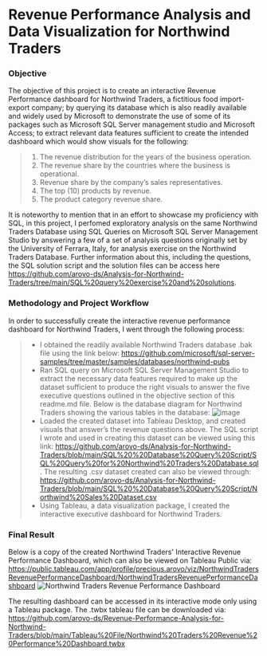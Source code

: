 # Revenue Performance Analysis and Data Visualization for Northwind Traders

### Objective
The objective of this project is to create an interactive Revenue Performance dashboard for Northwind Traders, a fictitious food import-export company; by querying its database which is also readily available and widely used by Microsoft to demonstrate the use of some of its packages such as Microsoft SQL Server management studio and Microsoft Access; to extract relevant data features sufficient to create the intended dashboard which would show visuals for the following:
> 1. The revenue distribution for the years of the business operation.
> 2. The revenue share by the countries where the business is operational.
> 3. Revenue share by the company’s sales representatives.
> 4. The top (10) products by revenue.
> 5. The product category revenue share.

It is noteworthy to mention that in an effort to showcase my proficiency with SQL, in this project, I perfomed exploratory analysis on the same Northwind Traders Database using SQL Queries on Microsoft SQL Server Management Studio by answering a few of a set of analysis questions originally set by the University of Ferrara, Italy, for analysis exercise on the Northwind Traders Database. Further information about this, including the questions, the SQL solution script and the solution files can be access here https://github.com/arovo-ds/Analysis-for-Northwind-Traders/tree/main/SQL%20query%20exercise%20and%20solutions.

### Methodology and Project Workflow
In order to successfully create the interactive revenue performance dashboard for Northwind Traders, I went through the following process:
> -	I obtained the readily available Northwind Traders database .bak file using the link below: https://github.com/microsoft/sql-server-samples/tree/master/samples/databases/northwind-pubs
> - Ran SQL query on Microsoft SQL Server Management Studio to extract the necessary data features required to make up the dataset sufficient to produce the right visuals to answer the five executive questions outlined in the objective section of this readme.md file.
Below is the database diagram for Northwind Traders showing the various tables in the database:
![image](https://user-images.githubusercontent.com/90056014/224892945-729e76fd-8c8d-4404-bc35-9159d8e37ed5.png)
> - Loaded the created dataset into Tableau Desktop, and created visuals that answer’s the revenue questions above.
The SQL script I wrote and used in creating this dataset can be viewed using this link: https://github.com/arovo-ds/Analysis-for-Northwind-Traders/blob/main/SQL%20%20Database%20Query%20Script/SQL%20Query%20for%20Northwind%20Traders%20Database.sql.
The resulting .csv dataset created can also be viewed through: https://github.com/arovo-ds/Analysis-for-Northwind-Traders/blob/main/SQL%20%20Database%20Query%20Script/Northwind%20Sales%20Dataset.csv
> - Using Tableau, a data visualization package, I created the interactive executive dashboard for Northwind Traders.

### Final Result
Below is a copy of the created Northwind Traders' Interactive Revenue Performance Dashboard, which can also be viewed on Tableau Public via: https://public.tableau.com/app/profile/precious.arovo/viz/NorthwindTradersRevenuePerformanceDashboard/NorthwindTradersRevenuePerformanceDashboard
![Northwind Traders Revenue Performance Dashboard](https://user-images.githubusercontent.com/90056014/226175859-c8945000-4849-4fdf-ab12-a555a2c01f93.png)

The resulting dashboard can be accessed in its interactive mode only using a Tableau package. The .twbx tableau file can be downloaded via: https://github.com/arovo-ds/Revenue-Performance-Analysis-for-Northwind-Traders/blob/main/Tableau%20File/Northwind%20Traders%20Revenue%20Performance%20Dashboard.twbx
